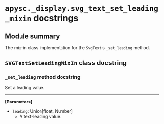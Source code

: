 # `apysc._display.svg_text_set_leading_mixin` docstrings

## Module summary

The mix-in class implementation for the `SvgText`'s `_set_leading` method.

## `SVGTextSetLeadingMixIn` class docstring

### `_set_leading` method docstring

Set a leading value.<hr>

**[Parameters]**

- `leading`: Union[float, Number]
  - A text-leading value.